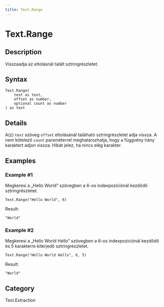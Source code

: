 ```yaml
---
title: Text.Range
---
```


# Text.Range


## Description

Visszaadja az eltolásnál talált sztringrészletet.


## Syntax

```powerquery
Text.Range(
    text as text,
    offset as number,
    optional count as number
) as text
```


## Details

A(z) <code>text</code> szöveg <code>offset</code> eltolásánál található sztringrészletet adja vissza.    A nem kötelező <code>count</code> paraméterrel meghatározhatja, hogy a függvény hány karaktert adjon vissza. Hibát jelez, ha nincs elég karakter.


## Examples

### Example #1 
Megkeresi a „Hello World” szövegben a 6-os indexpozíciónál kezdődő sztringrészletet.
```powerquery
Text.Range("Hello World", 6)
```

Result: 
```powerquery
"World"
```


### Example #2 
Megkeresi a „Hello World Hello” szövegben a 6-os indexpozíciónál kezdődő és 5 karakterre kiterjedő sztringrészletet.
```powerquery
Text.Range("Hello World Hello", 6, 5)
```

Result: 
```powerquery
"World"
```




## Category
Text.Extraction

